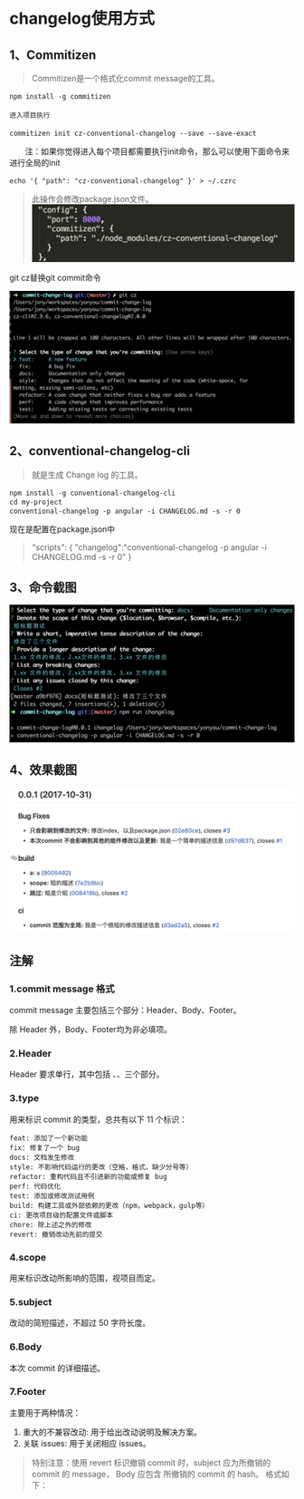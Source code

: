 # changelog使用方式

## 1、Commitizen

> Commitizen是一个格式化commit message的工具。

    npm install -g commitizen
    
    进入项目执行
    
    commitizen init cz-conventional-changelog --save --save-exact
    
    注：如果你觉得进入每个项目都需要执行init命令，那么可以使用下面命令来进行全局的init
    
    echo '{ "path": "cz-conventional-changelog" }' > ~/.czrc

>此操作会修改package.json文件。
>![](media/15093486333182/15094378630612.jpg)

git cz替换git commit命令

![](media/15093486333182/15094380852015.jpg)


## 2、conventional-changelog-cli
>就是生成 Change log 的工具。

    npm install -g conventional-changelog-cli
    cd my-project
    conventional-changelog -p angular -i CHANGELOG.md -s -r 0
    
现在是配置在package.json中

>"scripts": {
>"changelog":"conventional-changelog -p angular -i CHANGELOG.md -s -r 0"
>}


## 3、命令截图
![](media/15093486333182/15094390880861.jpg)

## 4、效果截图
![](media/15093486333182/15094393010120.jpg)


## 注解
### 1.commit message 格式

commit message 主要包括三个部分：Header、Body、Footer。

除 Header 外，Body、Footer均为非必填项。

### 2.Header

Header 要求单行，其中包括 <type>、<scope>、<subject>三个部分。

### 3.type

用来标识 commit 的类型，总共有以下 11 个标识：

	feat: 添加了一个新功能
	fix: 修复了一个 bug
	docs: 文档发生修改
	style: 不影响代码运行的更改（空格，格式，缺少分号等）
	refactor: 重构代码且不引进新的功能或修复 bug
	perf: 代码优化
	test: 添加或修改测试用例
	build: 构建工具或外部依赖的更改（npm，webpack，gulp等）
	ci: 更改项目级的配置文件或脚本
	chore: 除上述之外的修改
	revert: 撤销改动先前的提交

### 4.scope

用来标识改动所影响的范围，视项目而定。

### 5.subject

改动的简短描述，不超过 50 字符长度。

### 6.Body

本次 commit 的详细描述。

### 7.Footer

主要用于两种情况：

1. 重大的不兼容改动: 用于给出改动说明及解决方案。
2. 关联 issues: 用于关闭相应 issues。


> 特别注意：使用 revert 标识撤销 commit 时，subject 应为所撤销的 commit 的 message， Body 应包含 所撤销的 commit 的 hash。
格式如下：


